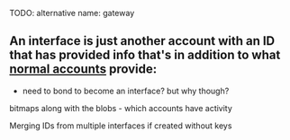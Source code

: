

TODO: alternative name: gateway

An interface is just another account with an ID that has provided info that's in addition to what [normal accounts](accounts.md) provide:
- 





- need to bond to become an interface?
    but why though?


bitmaps along with the blobs - which accounts have activity

Merging IDs from multiple interfaces if created without keys

